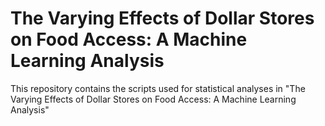 # The Varying Effects of Dollar Stores on Food Access: A Machine Learning Analysis

This repository contains the scripts used for statistical analyses in "The Varying Effects of Dollar Stores on Food Access: A Machine Learning Analysis"
